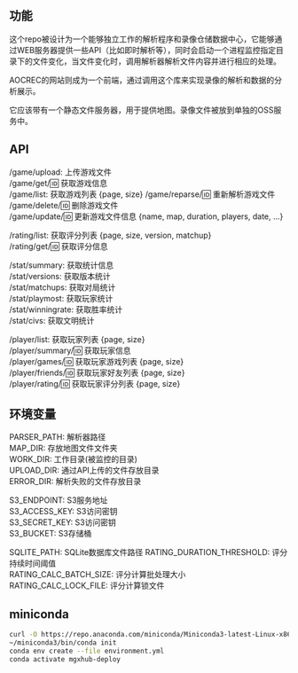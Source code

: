 
## 功能
这个repo被设计为一个能够独立工作的解析程序和录像仓储数据中心，它能够通过WEB服务器提供一些API（比如即时解析等），同时会启动一个进程监控指定目录下的文件变化，当文件变化时，调用解析器解析文件内容并进行相应的处理。

AOCREC的网站则成为一个前端，通过调用这个库来实现录像的解析和数据的分析展示。

它应该带有一个静态文件服务器，用于提供地图。录像文件被放到单独的OSS服务中。

## API
/game/upload: 上传游戏文件   
/game/get/:id: 获取游戏信息   
/game/list: 获取游戏列表 {page, size}
/game/reparse/:id: 重新解析游戏文件   
/game/delete/:id: 删除游戏文件   
/game/update/:id: 更新游戏文件信息 {name, map, duration, players, date, ...}

/rating/list: 获取评分列表 {page, size, version, matchup}   
/rating/get/:id: 获取评分信息   

/stat/summary: 获取统计信息   
/stat/versions: 获取版本统计   
/stat/matchups: 获取对局统计   
/stat/playmost: 获取玩家统计   
/stat/winningrate: 获取胜率统计   
/stat/civs: 获取文明统计   

/player/list: 获取玩家列表 {page, size}   
/player/summary/:id: 获取玩家信息   
/player/games/:id: 获取玩家游戏列表 {page, size}   
/player/friends/:id: 获取玩家好友列表 {page, size}   
/player/rating/:id: 获取玩家评分列表 {page, size}   


## 环境变量
PARSER_PATH: 解析器路径  
MAP_DIR: 存放地图文件文件夹  
WORK_DIR: 工作目录(被监控的目录)   
UPLOAD_DIR: 通过API上传的文件存放目录    
ERROR_DIR: 解析失败的文件存放目录  

S3_ENDPOINT: S3服务地址  
S3_ACCESS_KEY: S3访问密钥  
S3_SECRET_KEY: S3访问密钥  
S3_BUCKET: S3存储桶   

SQLITE_PATH: SQLite数据库文件路径
RATING_DURATION_THRESHOLD: 评分持续时间阈值    
RATING_CALC_BATCH_SIZE: 评分计算批处理大小    
RATING_CALC_LOCK_FILE: 评分计算锁文件   

## miniconda
```bash
curl -O https://repo.anaconda.com/miniconda/Miniconda3-latest-Linux-x86_64.sh && bash Miniconda3-latest-Linux-x86_64.sh -b
~/miniconda3/bin/conda init
conda env create --file environment.yml
conda activate mgxhub-deploy
```
